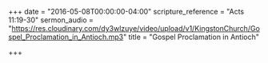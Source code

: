 +++
date = "2016-05-08T00:00:00-04:00"
scripture_reference = "Acts 11:19-30"
sermon_audio = "https://res.cloudinary.com/dy3wlzuye/video/upload/v1/KingstonChurch/Gospel_Proclamation_in_Antioch.mp3"
title = "Gospel Proclamation in Antioch"

+++
